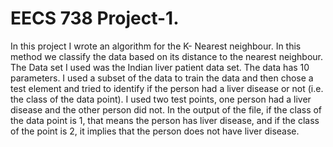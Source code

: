 # EECS 738 Project-1. 

In this project I wrote an algorithm for the K- Nearest neighbour. In this method we classify the data based on its distance to the nearest neighbour. 
The Data set I used was the Indian liver patient data set. The data has 10 parameters. I used a subset of the data to train the data and then chose a test element 
and tried to identify if the person had a liver disease or not (i.e. the class of the data point). I used two test points, one person had a liver disease and the other person did not. In the output of the file, if the class of the data point is 1, that means the person has liver disease, and if the class of the point is 2, it implies that the person does not have liver disease.  





